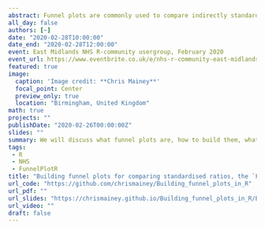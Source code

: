 ```yaml
---
abstract: Funnel plots are commonly used to compare indirectly standardised healthcare indicators.  This talk will discuss what they are and how they are used.  We will show the `FunnelPlotR` package, explain what overdisersion is, and how we can adjust for it in these plots.
all_day: false
authors: [~]
date: "2020-02-28T10:00:00"
date_end: "2020-02-28T12:00:00"
event: East Midlands NHS R-community usergroup, February 2020
event_url: https://www.eventbrite.co.uk/e/nhs-r-community-east-midlands-meetup-tickets-86143093311
featured: true
image: 
  caption: 'Image credit: **Chris Mainey**'
  focal_point: Center
  preview_only: true
  location: "Birmingham, United Kingdom"
math: true
projects: ""
publishDate: "2020-02-26T00:00:00Z"
slides: ""
summary: We will discuss what funnel plots are, how to build them, what overdispersion is and how we can adjust plots for this.  We'll see the FunnelPlotR package and how it works.
tags: 
 - R
 - NHS
 - FunnelPlotR
title: "Building funnel plots for comparing standardised ratios, the `FunnelPlotR` package"
url_code: "https://github.com/chrismainey/Building_funnel_plots_in_R"
url_pdf: ""
url_slides: "https://chrismainey.github.io/Building_funnel_plots_in_R/Building_funnel_plots_in_R.html"
url_video: ""
draft: false
---
```

